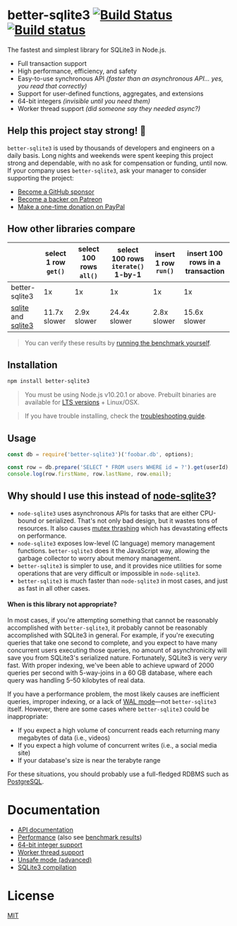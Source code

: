 # better-sqlite3 [![Build Status](https://travis-ci.org/JoshuaWise/better-sqlite3.svg?branch=master)](https://travis-ci.org/JoshuaWise/better-sqlite3) [![Build status](https://ci.appveyor.com/api/projects/status/ilk8hb8v95m54v6f/branch/master?svg=true)](https://ci.appveyor.com/project/JoshuaWise/better-sqlite3/branch/master)

The fastest and simplest library for SQLite3 in Node.js.

- Full transaction support
- High performance, efficiency, and safety
- Easy-to-use synchronous API *(faster than an asynchronous API... yes, you read that correctly)*
- Support for user-defined functions, aggregates, and extensions
- 64-bit integers *(invisible until you need them)*
- Worker thread support *(did someone say they needed async?)*

## Help this project stay strong! &#128170;

`better-sqlite3` is used by thousands of developers and engineers on a daily basis. Long nights and weekends were spent keeping this project strong and dependable, with no ask for compensation or funding, until now. If your company uses `better-sqlite3`, ask your manager to consider supporting the project:

- [Become a GitHub sponsor](https://github.com/sponsors/JoshuaWise)
- [Become a backer on Patreon](https://www.patreon.com/joshuawise)
- [Make a one-time donation on PayPal](https://www.paypal.me/joshuathomaswise)

## How other libraries compare

|   |select 1 row &nbsp;`get()`&nbsp;|select 100 rows &nbsp;&nbsp;`all()`&nbsp;&nbsp;|select 100 rows `iterate()` 1-by-1|insert 1 row `run()`|insert 100 rows in a transaction|
|---|---|---|---|---|---|
|better-sqlite3|1x|1x|1x|1x|1x|
|[sqlite](https://www.npmjs.com/package/sqlite) and [sqlite3](https://www.npmjs.com/package/sqlite3)|11.7x slower|2.9x slower|24.4x slower|2.8x slower|15.6x slower|

> You can verify these results by [running the benchmark yourself](./docs/benchmark.md).

## Installation

```bash
npm install better-sqlite3
```

> You must be using Node.js v10.20.1 or above. Prebuilt binaries are available for [LTS versions](https://nodejs.org/en/about/releases/) + Linux/OSX.

> If you have trouble installing, check the [troubleshooting guide](./docs/troubleshooting.md).

## Usage

```js
const db = require('better-sqlite3')('foobar.db', options);

const row = db.prepare('SELECT * FROM users WHERE id = ?').get(userId);
console.log(row.firstName, row.lastName, row.email);
```

## Why should I use this instead of [node-sqlite3](https://github.com/mapbox/node-sqlite3)?

- `node-sqlite3` uses asynchronous APIs for tasks that are either CPU-bound or serialized. That's not only bad design, but it wastes tons of resources. It also causes [mutex thrashing](https://en.wikipedia.org/wiki/Resource_contention) which has devastating effects on performance.
- `node-sqlite3` exposes low-level (C language) memory management functions. `better-sqlite3` does it the JavaScript way, allowing the garbage collector to worry about memory management.
- `better-sqlite3` is simpler to use, and it provides nice utilities for some operations that are very difficult or impossible in `node-sqlite3`.
- `better-sqlite3` is much faster than `node-sqlite3` in most cases, and just as fast in all other cases.

#### When is this library not appropriate?

In most cases, if you're attempting something that cannot be reasonably accomplished with `better-sqlite3`, it probably cannot be reasonably accomplished with SQLite3 in general. For example, if you're executing queries that take one second to complete, and you expect to have many concurrent users executing those queries, no amount of asynchronicity will save you from SQLite3's serialized nature. Fortunately, SQLite3 is very *very* fast. With proper indexing, we've been able to achieve upward of 2000 queries per second with 5-way-joins in a 60 GB database, where each query was handling 5–50 kilobytes of real data.

If you have a performance problem, the most likely causes are inefficient queries, improper indexing, or a lack of [WAL mode](./docs/performance.md)—not `better-sqlite3` itself. However, there are some cases where `better-sqlite3` could be inappropriate:

- If you expect a high volume of concurrent reads each returning many megabytes of data (i.e., videos)
- If you expect a high volume of concurrent writes (i.e., a social media site)
- If your database's size is near the terabyte range

For these situations, you should probably use a full-fledged RDBMS such as [PostgreSQL](https://www.postgresql.org/).

# Documentation

- [API documentation](./docs/api.md)
- [Performance](./docs/performance.md) (also see [benchmark results](./docs/benchmark.md))
- [64-bit integer support](./docs/integer.md)
- [Worker thread support](./docs/threads.md)
- [Unsafe mode (advanced)](./docs/unsafe.md)
- [SQLite3 compilation](./docs/compilation.md)

# License

[MIT](./LICENSE)
